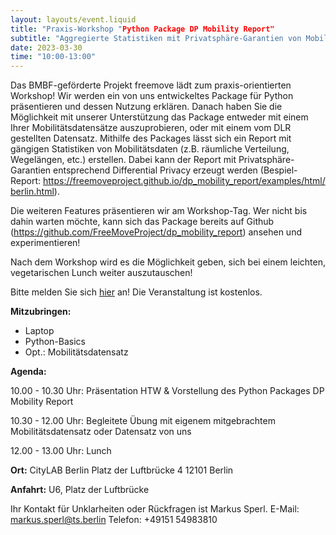 ```yaml
---
layout: layouts/event.liquid
title: "Praxis-Workshop "Python Package DP Mobility Report"
subtitle: "Aggregierte Statistiken mit Privatsphäre-Garantien von Mobilitätsdatensätzen"
date: 2023-03-30
time: "10:00-13:00"
---
```


Das BMBF-geförderte Projekt freemove lädt zum praxis-orientierten Workshop! Wir werden ein von uns entwickeltes Package für Python präsentieren und dessen Nutzung erklären. Danach haben Sie die Möglichkeit mit unserer Unterstützung das Package entweder mit einem Ihrer Mobilitätsdatensätze auszuprobieren, oder mit einem vom DLR gestellten Datensatz. Mithilfe des Packages lässt sich ein Report mit gängigen Statistiken von Mobilitätsdaten (z.B. räumliche Verteilung, Wegelängen, etc.) erstellen. Dabei kann der Report mit Privatsphäre-Garantien entsprechend Differential Privacy erzeugt werden (Bespiel-Report: https://freemoveproject.github.io/dp_mobility_report/examples/html/berlin.html).

Die weiteren Features präsentieren wir am Workshop-Tag. Wer nicht bis dahin warten möchte, kann sich das Package bereits auf Github (https://github.com/FreeMoveProject/dp_mobility_report) ansehen und experimentieren!

Nach dem Workshop wird es die Möglichkeit geben, sich bei einem leichten, vegetarischen Lunch weiter auszutauschen!

Bitte melden Sie sich [hier](https://pretix.eu/citylabberlin/freemove/) an! Die Veranstaltung ist kostenlos.

**Mitzubringen:**
- Laptop
- Python-Basics
- Opt.: Mobilitätsdatensatz

**Agenda:**

10.00 - 10.30 Uhr: Präsentation HTW & Vorstellung des Python Packages DP Mobility Report

10.30 - 12.00 Uhr: Begleitete Übung mit eigenem mitgebrachtem Mobilitätsdatensatz oder Datensatz von uns

12.00 - 13.00 Uhr: Lunch

**Ort:**
CityLAB Berlin
Platz der Luftbrücke 4
12101 Berlin

**Anfahrt:**
U6, Platz der Luftbrücke

Ihr Kontakt für Unklarheiten oder Rückfragen ist Markus Sperl.
E-Mail: markus.sperl@ts.berlin
Telefon: +49151 54983810


